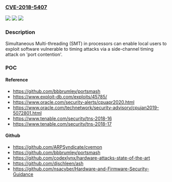 ### [CVE-2018-5407](https://cve.mitre.org/cgi-bin/cvename.cgi?name=CVE-2018-5407)
![](https://img.shields.io/static/v1?label=Product&message=Processors%20supporting%20Simultaneous%20Multi-Threading&color=blue)
![](https://img.shields.io/static/v1?label=Version&message=n%2Fa&color=blue)
![](https://img.shields.io/static/v1?label=Vulnerability&message=CWE-200&color=brighgreen)

### Description

Simultaneous Multi-threading (SMT) in processors can enable local users to exploit software vulnerable to timing attacks via a side-channel timing attack on 'port contention'.

### POC

#### Reference
- https://github.com/bbbrumley/portsmash
- https://www.exploit-db.com/exploits/45785/
- https://www.oracle.com/security-alerts/cpuapr2020.html
- https://www.oracle.com/technetwork/security-advisory/cpujan2019-5072801.html
- https://www.tenable.com/security/tns-2018-16
- https://www.tenable.com/security/tns-2018-17

#### Github
- https://github.com/ARPSyndicate/cvemon
- https://github.com/bbbrumley/portsmash
- https://github.com/codexlynx/hardware-attacks-state-of-the-art
- https://github.com/djschleen/ash
- https://github.com/nsacyber/Hardware-and-Firmware-Security-Guidance

